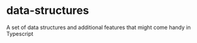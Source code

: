 # data-structures
A set of data structures and additional features that might come handy in Typescript
